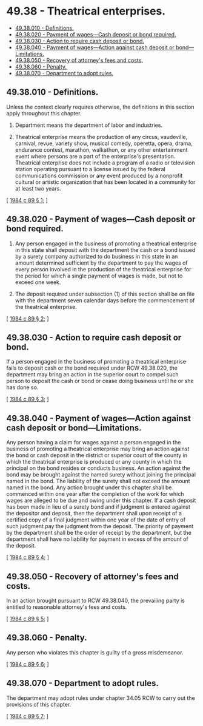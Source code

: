 # 49.38 - Theatrical enterprises.
* [49.38.010 - Definitions.](#4938010---definitions)
* [49.38.020 - Payment of wages—Cash deposit or bond required.](#4938020---payment-of-wagescash-deposit-or-bond-required)
* [49.38.030 - Action to require cash deposit or bond.](#4938030---action-to-require-cash-deposit-or-bond)
* [49.38.040 - Payment of wages—Action against cash deposit or bond—Limitations.](#4938040---payment-of-wagesaction-against-cash-deposit-or-bondlimitations)
* [49.38.050 - Recovery of attorney's fees and costs.](#4938050---recovery-of-attorneys-fees-and-costs)
* [49.38.060 - Penalty.](#4938060---penalty)
* [49.38.070 - Department to adopt rules.](#4938070---department-to-adopt-rules)
## 49.38.010 - Definitions.
Unless the context clearly requires otherwise, the definitions in this section apply throughout this chapter.

1. Department means the department of labor and industries.

2. Theatrical enterprise means the production of any circus, vaudeville, carnival, revue, variety show, musical comedy, operetta, opera, drama, endurance contest, marathon, walkathon, or any other entertainment event where persons are a part of the enterprise's presentation. Theatrical enterprise does not include a program of a radio or television station operating pursuant to a license issued by the federal communications commission or any event produced by a nonprofit cultural or artistic organization that has been located in a community for at least two years.

\[ [1984 c 89 § 1](http://leg.wa.gov/CodeReviser/documents/sessionlaw/1984c89.pdf?cite=1984%20c%2089%20§%201); \]

## 49.38.020 - Payment of wages—Cash deposit or bond required.
1. Any person engaged in the business of promoting a theatrical enterprise in this state shall deposit with the department the cash or a bond issued by a surety company authorized to do business in this state in an amount determined sufficient by the department to pay the wages of every person involved in the production of the theatrical enterprise for the period for which a single payment of wages is made, but not to exceed one week.

2. The deposit required under subsection (1) of this section shall be on file with the department seven calendar days before the commencement of the theatrical enterprise.

\[ [1984 c 89 § 2](http://leg.wa.gov/CodeReviser/documents/sessionlaw/1984c89.pdf?cite=1984%20c%2089%20§%202); \]

## 49.38.030 - Action to require cash deposit or bond.
If a person engaged in the business of promoting a theatrical enterprise fails to deposit cash or the bond required under RCW 49.38.020, the department may bring an action in the superior court to compel such person to deposit the cash or bond or cease doing business until he or she has done so.

\[ [1984 c 89 § 3](http://leg.wa.gov/CodeReviser/documents/sessionlaw/1984c89.pdf?cite=1984%20c%2089%20§%203); \]

## 49.38.040 - Payment of wages—Action against cash deposit or bond—Limitations.
Any person having a claim for wages against a person engaged in the business of promoting a theatrical enterprise may bring an action against the bond or cash deposit in the district or superior court of the county in which the theatrical enterprise is produced or any county in which the principal on the bond resides or conducts business. An action against the bond may be brought against the named surety without joining the principal named in the bond. The liability of the surety shall not exceed the amount named in the bond. Any action brought under this chapter shall be commenced within one year after the completion of the work for which wages are alleged to be due and owing under this chapter. If a cash deposit has been made in lieu of a surety bond and if judgment is entered against the depositor and deposit, then the department shall upon receipt of a certified copy of a final judgment within one year of the date of entry of such judgment pay the judgment from the deposit. The priority of payment by the department shall be the order of receipt by the department, but the department shall have no liability for payment in excess of the amount of the deposit.

\[ [1984 c 89 § 4](http://leg.wa.gov/CodeReviser/documents/sessionlaw/1984c89.pdf?cite=1984%20c%2089%20§%204); \]

## 49.38.050 - Recovery of attorney's fees and costs.
In an action brought pursuant to RCW 49.38.040, the prevailing party is entitled to reasonable attorney's fees and costs.

\[ [1984 c 89 § 5](http://leg.wa.gov/CodeReviser/documents/sessionlaw/1984c89.pdf?cite=1984%20c%2089%20§%205); \]

## 49.38.060 - Penalty.
Any person who violates this chapter is guilty of a gross misdemeanor.

\[ [1984 c 89 § 6](http://leg.wa.gov/CodeReviser/documents/sessionlaw/1984c89.pdf?cite=1984%20c%2089%20§%206); \]

## 49.38.070 - Department to adopt rules.
The department may adopt rules under chapter 34.05 RCW to carry out the provisions of this chapter.

\[ [1984 c 89 § 7](http://leg.wa.gov/CodeReviser/documents/sessionlaw/1984c89.pdf?cite=1984%20c%2089%20§%207); \]

